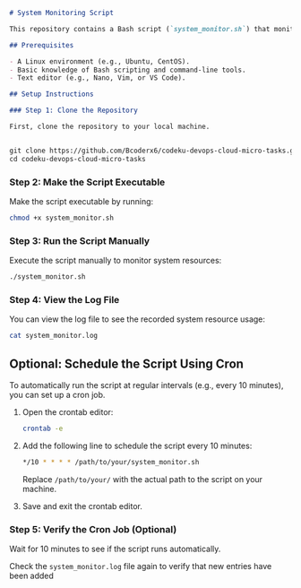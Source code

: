 ```markdown
# System Monitoring Script

This repository contains a Bash script (`system_monitor.sh`) that monitors system resources, including CPU usage, memory usage, and disk usage, and logs the output to a file.

## Prerequisites

- A Linux environment (e.g., Ubuntu, CentOS).
- Basic knowledge of Bash scripting and command-line tools.
- Text editor (e.g., Nano, Vim, or VS Code).

## Setup Instructions

### Step 1: Clone the Repository

First, clone the repository to your local machine.


git clone https://github.com/Bcoderx6/codeku-devops-cloud-micro-tasks.git
cd codeku-devops-cloud-micro-tasks
```

### Step 2: Make the Script Executable

Make the script executable by running:

```bash
chmod +x system_monitor.sh
```

### Step 3: Run the Script Manually

Execute the script manually to monitor system resources:

```bash
./system_monitor.sh
```

### Step 4: View the Log File

You can view the log file to see the recorded system resource usage:

```bash
cat system_monitor.log
```

## Optional: Schedule the Script Using Cron

To automatically run the script at regular intervals (e.g., every 10 minutes), you can set up a cron job.

1. Open the crontab editor:

    ```bash
    crontab -e
    ```

2. Add the following line to schedule the script every 10 minutes:

    ```bash
    */10 * * * * /path/to/your/system_monitor.sh
    ```

    Replace `/path/to/your/` with the actual path to the script on your machine.

3. Save and exit the crontab editor.

### Step 5: Verify the Cron Job (Optional)

Wait for 10 minutes to see if the script runs automatically.

Check the `system_monitor.log` file again to verify that new entries have been added
